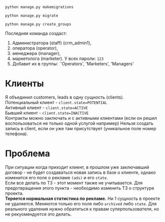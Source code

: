 `python manage.py makemigrations`

`python manage.py migrate`

`python manage.py create_groups` 

Последняя команда создаст:

1. Администратора (staff) (crm_admin1),
2. оператора (operator),
3. менеджера (manager),
4. маркетолога (marketer). У всех пароли: `123`
5. Добавит их в группы: `'Operators', 'Marketers', 'Managers'

# Клиенты
Я объединил customers, leads в одну сущность (clients).\
Потенциальный клиент - `client.state=POTENTIAL`\
Активный клиент - `client.state=ACTIVE`\
Бывший клиент - `client.state=INACTIVE`\
Контракты можно заключать и с активными клиентами (если он решил воспользоваться 
не только одной услугой например)
Нельзя создать запись в client, если он уже там присутствует
(уникальное поле номер телефона).

# Проблема
При ситуации когда приходит клиент, в прошлом уже заключавший договор - 
не будет создаваться новая запись в базе о клиенте, однако изменится его поле 
о рекламе `(ads)` и его `state`.\
Если все делать по ТЗ - этот момент также не учитывается. Для предотвращения этого
пункта - необходимо изменить ТЗ о структуре проекта.\
**Теряется нормальная статистика по рекламе.**
Ни 1 сущность в проекте не удаляется. Меняются только его поля либо `archived` либо `state`.
Для реального удаления нужно обратиться к правам суперпользователя, но не рекуомендуется это делать.



